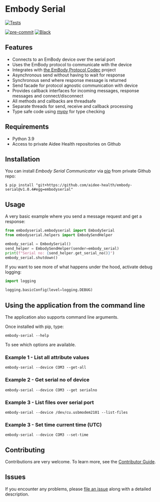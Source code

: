 # Embody Serial

[![Tests](https://github.com/aidee-health/embody-serial/workflows/Tests/badge.svg)][tests]

[![pre-commit](https://img.shields.io/badge/pre--commit-enabled-brightgreen?logo=pre-commit&logoColor=white)][pre-commit]
[![Black](https://img.shields.io/badge/code%20style-black-000000.svg)][black]

[tests]: https://github.com/aidee-health/embody-serial/actions?workflow=Tests
[pre-commit]: https://github.com/pre-commit/pre-commit
[black]: https://github.com/psf/black

## Features

- Connects to an EmBody device over the serial port
- Uses the EmBody protocol to communicate with the device
- Integrates with [the EmBody Protocol Codec](https://github.com/aidee-health/embody-protocol-codec) project
- Asynchronous send without having to wait for response
- Synchronous send where response message is returned
- Send facade for protocol agnostic communication with device
- Provides callback interfaces for incoming messages, response messages and connect/disconnect
- All methods and callbacks are threadsafe
- Separate threads for send, receive and callback processing
- Type safe code using [mypy](https://mypy.readthedocs.io/) for type checking

## Requirements

- Python 3.9
- Access to private Aidee Health repositories on Github

## Installation

You can install _Embody Serial Communicator_ via [pip] from private Github repo:

```console
$ pip install "git+https://github.com/aidee-health/embody-serial@v1.0.4#egg=embodyserial"
```

## Usage

A very basic example where you send a message request and get a response:

```python
from embodyserial.embodyserial import EmbodySerial
from embodyserial.helpers import EmbodySendHelper

embody_serial = EmbodySerial()
send_helper = EmbodySendHelper(sender=embody_serial)
print(f"Serial no: {send_helper.get_serial_no()}")
embody_serial.shutdown()
```

If you want to see more of what happens under the hood, activate debug logging:

```python
import logging

logging.basicConfig(level=logging.DEBUG)
```

## Using the application from the command line

The application also supports command line arguments.

Once installed with pip, type:

```
embody-serial --help
```

To see which options are available.

### Example 1 - List all attribute values

```shell
embody-serial --device COM3 --get-all
```

### Example 2 - Get serial no of device

```shell
embody-serial --device COM3 --get serialno
```

### Example 3 - List files over serial port

```shell
embody-serial --device /dev/cu.usbmodem2101 --list-files
```

### Example 3 - Set time current time (UTC)

```shell
embody-serial --device COM3 --set-time
```

## Contributing

Contributions are very welcome.
To learn more, see the [Contributor Guide].

## Issues

If you encounter any problems,
please [file an issue] along with a detailed description.

[file an issue]: https://github.com/aidee-health/embody-serial/issues
[pip]: https://pip.pypa.io/

<!-- github-only -->

[license]: https://github.com/aidee-health/embody-serial/blob/main/LICENSE
[contributor guide]: https://github.com/aidee-health/embody-serial/blob/main/CONTRIBUTING.md
[command-line reference]: https://embody-serial.readthedocs.io/en/latest/usage.html
